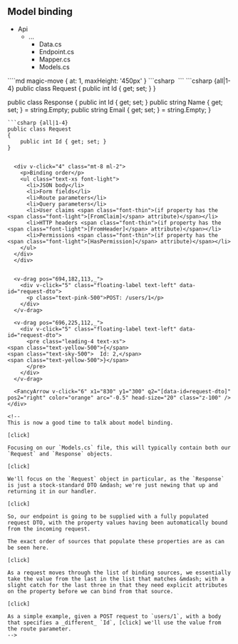 <h2>Model binding</h2>

<div class="endpoint-structure mt-4">
  <ul class="files">
    <li class="view-transition-files">
      <span><ProjectIcon />Api</span>
      <ul>
        <li>
          <span><FolderIcon />...</span>
            <ul>
              <li data-id="data"><span><CsharpIcon />Data.cs</span></li>
              <li data-id="endpoint"><span><CsharpIcon />Endpoint.cs</span></li>
              <li data-id="mapper"><span><CsharpIcon />Mapper.cs</span></li>
              <li data-id="models" v-mark.circle="{ seed: 1, at: 1, color: 'orange', iterations: 1, animationDuration: 350 }"><span><CsharpIcon />Models.cs</span></li>
            </ul>
        </li>
      </ul>
    </li>
  </ul>

<div>
````md magic-move { at: 1, maxHeight: '450px' }
```csharp
‎
```
```csharp {all|1-4}
public class Request
{
    public int Id { get; set; }
}

public class Response
{
    public int Id { get; set; }
    public string Name { get; set; } = string.Empty;
    public string Email { get; set; } = string.Empty;
}
```
```csharp {all|1-4}
public class Request
{
    public int Id { get; set; }
}
```
````

  <div v-click="4" class="mt-8 ml-2">
    <p>Binding order</p>
    <ul class="text-xs font-light">
      <li>JSON body</li>
      <li>Form fields</li>
      <li>Route parameters</li>
      <li>Query parameters</li>
      <li>User claims <span class="font-thin">(if property has the <span class="font-light">[FromClaim]</span> attribute)</span></li>
      <li>HTTP headers <span class="font-thin">(if property has the <span class="font-light">[FromHeader]</span> attribute)</span></li>
      <li>Permissions <span class="font-thin">(if property has the <span class="font-light">[HasPermission]</span> attribute)</span></li>
    </ul>
  </div>
  </div>


  <v-drag pos="694,182,113,_">
    <div v-click="5" class="floating-label text-left" data-id="request-dto">
      <p class="text-pink-500">POST: /users/1</p>
    </div>
  </v-drag>

  <v-drag pos="696,225,112,_">
    <div v-click="5" class="floating-label text-left" data-id="request-dto">
      <pre class="leading-4 text-xs">
<span class="text-yellow-500">{</span>
<span class="text-sky-500">  Id: 2,</span>
<span class="text-yellow-500">}</span>
      </pre>
    </div>
  </v-drag>

  <FancyArrow v-click="6" x1="830" y1="300" q2="[data-id=request-dto]" pos2="right" color="orange" arc="-0.5" head-size="20" class="z-100" />
</div>

<!--
This is now a good time to talk about model binding.

[click]

Focusing on our `Models.cs` file, this will typically contain both our `Request` and `Response` objects.

[click]

We'll focus on the `Request` object in particular, as the `Response` is just a stock-standard DTO &mdash; we're just newing that up and returning it in our handler.

[click]

So, our endpoint is going to be supplied with a fully populated request DTO, with the property values having been automatically bound from the incoming request.

The exact order of sources that populate these properties are as can be seen here.

[click]

As a request moves through the list of binding sources, we essentially take the value from the last in the list that matches &mdash; with a slight catch for the last three in that they need explicit attributes on the property before we can bind from that source.

[click]

As a simple example, given a POST request to `users/1`, with a body that specifies a _different_ `Id`, [click] we'll use the value from the route parameter.
-->
